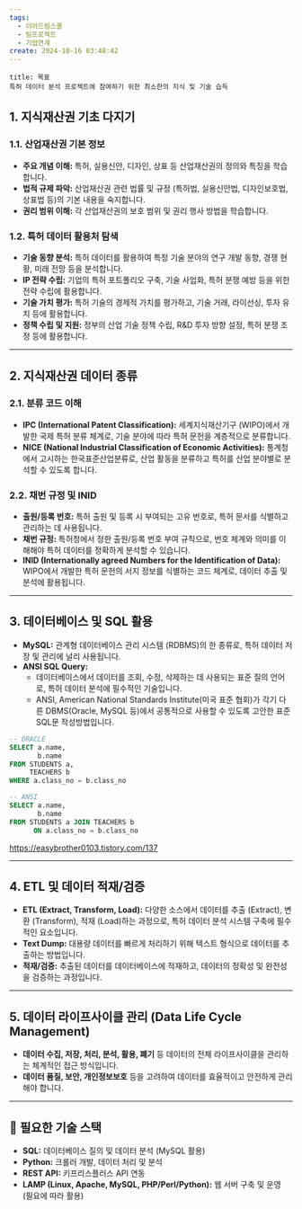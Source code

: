 ```yaml
---
tags:
  - 이어드림스쿨
  - 팀프로젝트
  - 기업연계
create: 2024-10-16 03:48:42
---
```



```ad-check
title: 목표
특허 데이터 분석 프로젝트에 참여하기 위한 최소한의 지식 및 기술 습득
```

## 1. 지식재산권 기초 다지기

### 1.1. 산업재산권 기본 정보 

- **주요 개념 이해:** 특허, 실용신안, 디자인, 상표 등 산업재산권의 정의와 특징을 학습합니다. 
- **법적 규제 파악:** 산업재산권 관련 법률 및 규정 (특허법, 실용신안법, 디자인보호법, 상표법 등)의 기본 내용을 숙지합니다. 
- **권리 범위 이해:** 각 산업재산권의 보호 범위 및 권리 행사 방법을 학습합니다.

### 1.2. 특허 데이터 활용처 탐색

- **기술 동향 분석:**  특허 데이터를 활용하여 특정 기술 분야의 연구 개발 동향, 경쟁 현황, 미래 전망 등을 분석합니다.
- **IP 전략 수립:**  기업의 특허 포트폴리오 구축, 기술 사업화, 특허 분쟁 예방 등을 위한 전략 수립에 활용합니다.
- **기술 가치 평가:** 특허 기술의 경제적 가치를 평가하고, 기술 거래, 라이선싱, 투자 유치 등에 활용합니다.
- **정책 수립 및 지원:**  정부의 산업 기술 정책 수립, R&D 투자 방향 설정, 특허 분쟁 조정 등에 활용합니다.

---
## 2. 지식재산권 데이터 종류 

### 2.1. 분류 코드 이해

- **IPC (International Patent Classification):**  세계지식재산기구 (WIPO)에서 개발한 국제 특허 분류 체계로, 기술 분야에 따라 특허 문헌을 계층적으로 분류합니다.
- **NICE (National Industrial Classification of Economic Activities):**  통계청에서 고시하는 한국표준산업분류로, 산업 활동을 분류하고 특허를 산업 분야별로 분석할 수 있도록 합니다.

### 2.2.  채번 규정 및 INID 

- **출원/등록 번호:** 특허 출원 및 등록 시 부여되는 고유 번호로, 특허 문서를 식별하고 관리하는 데 사용됩니다. 
- **채번 규정:**  특허청에서 정한 출원/등록 번호 부여 규칙으로, 번호 체계와 의미를 이해해야 특허 데이터를 정확하게 분석할 수 있습니다. 
- **INID (Internationally agreed Numbers for the Identification of Data):**  WIPO에서 개발한 특허 문헌의 서지 정보를 식별하는 코드 체계로, 데이터 추출 및 분석에 활용됩니다.

---
## 3. 데이터베이스 및 SQL 활용

- **MySQL:**  관계형 데이터베이스 관리 시스템 (RDBMS)의 한 종류로, 특허 데이터 저장 및 관리에 널리 사용됩니다.
- **ANSI SQL Query:**  
	- 데이터베이스에서 데이터를 조회, 수정, 삭제하는 데 사용되는 표준 질의 언어로, 특허 데이터 분석에 필수적인 기술입니다.
	- ANSI, American National Standards Institute(미국 표준 협회)가 각기 다른 DBMS(Oracle, MySQL 등)에서 공통적으로 사용할 수 있도록 고안한 표준 SQL문 작성방법입니다.

```sql
-- ORACLE
SELECT a.name,
       b.name
FROM STUDENTS a,
     TEACHERS b
WHERE a.class_no = b.class_no

-- ANSI
SELECT a.name,
       b.name
FROM STUDENTS a JOIN TEACHERS b
      ON a.class_no = b.class_no
```
https://easybrother0103.tistory.com/137

---
## 4. ETL 및 데이터 적재/검증

- **ETL (Extract, Transform, Load):**  다양한 소스에서 데이터를 추출 (Extract), 변환 (Transform), 적재 (Load)하는 과정으로, 특허 데이터 분석 시스템 구축에 필수적인 요소입니다.
- **Text Dump:**  대용량 데이터를 빠르게 처리하기 위해 텍스트 형식으로 데이터를 추출하는 방법입니다. 
- **적재/검증:**  추출된 데이터를 데이터베이스에 적재하고, 데이터의 정확성 및 완전성을 검증하는 과정입니다.
---
## 5. 데이터 라이프사이클 관리 (Data Life Cycle Management)

- **데이터 수집, 저장, 처리, 분석, 활용, 폐기** 등 데이터의 전체 라이프사이클을 관리하는 체계적인 접근 방식입니다.
- **데이터 품질, 보안, 개인정보보호** 등을 고려하여 데이터를 효율적이고 안전하게 관리해야 합니다.

---
## 🚀 필요한 기술 스택

- **SQL:** 데이터베이스 질의 및 데이터 분석 (MySQL 활용)
- **Python:** 크롤러 개발, 데이터 처리 및 분석
- **REST API:** 키프리스플러스 API 연동
- **LAMP (Linux, Apache, MySQL, PHP/Perl/Python):** 웹 서버 구축 및 운영 (필요에 따라 활용)

